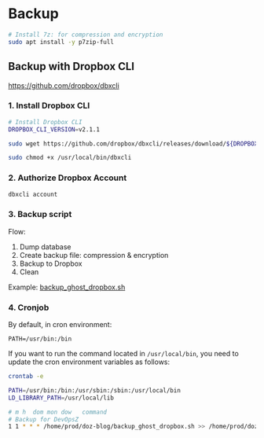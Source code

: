 # Backup

```bash
# Install 7z: for compression and encryption
sudo apt install -y p7zip-full
```

## Backup with Dropbox CLI

https://github.com/dropbox/dbxcli


### 1. Install Dropbox CLI

```bash
# Install Dropbox CLI
DROPBOX_CLI_VERSION=v2.1.1

sudo wget https://github.com/dropbox/dbxcli/releases/download/${DROPBOX_CLI_VERSION}/dbxcli-linux-amd64 -O /usr/local/bin/dbxcli

sudo chmod +x /usr/local/bin/dbxcli
```


### 2. Authorize Dropbox Account

```bash
dbxcli account
```


### 3. Backup script

Flow:

1. Dump database
2. Create backup file: compression & encryption
3. Backup to Dropbox
4. Clean

Example: [backup_ghost_dropbox.sh](./backup_ghost_dropbox.sh)


### 4. Cronjob

By default, in cron environment:

```
PATH=/usr/bin:/bin
```

If you want to run the command located in `/usr/local/bin`, you need to update the cron environment variables as follows:


```bash
crontab -e
```

```bash
PATH=/usr/bin:/bin:/usr/sbin:/sbin:/usr/local/bin
LD_LIBRARY_PATH=/usr/local/lib

# m h  dom mon dow   command
# Backup for DevOpsZ
1 1 * * * /home/prod/doz-blog/backup_ghost_dropbox.sh >> /home/prod/doz-blog/logs/cron.log 2>&1

```
